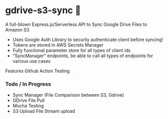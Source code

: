 # gdrive-s3-sync 🔄

A full-blown Express.js/Serverless API to Sync Google Drive Files to Amazon S3

- Uses Google Auth Library to securily authenticate client before syncing!
- Tokens are stored in AWS Secrets Manager
- Fully functional parameter store for all types of client ids
- "SyncManager" endpoints, be able to call all types of endpoints for various use cases

Features Github Action Testing

### Todo / In Progress

- Sync Manager (File Comparison between S3, Gdrive)
- GDrive File Pull
- Mocha Testing
- S3 Upload File Stream upload

